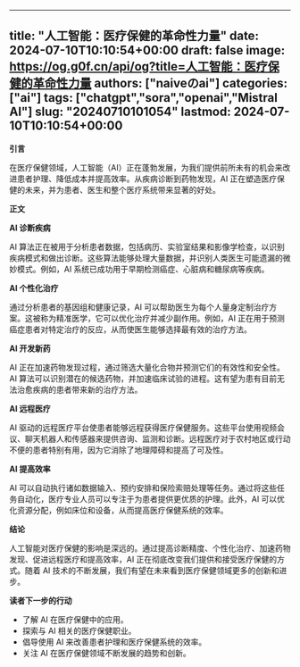 
---
title: "人工智能：医疗保健的革命性力量"
date: 2024-07-10T10:10:54+00:00
draft: false
image: https://og.g0f.cn/api/og?title=人工智能：医疗保健的革命性力量
authors: ["naiveのai"]
categories: ["ai"]
tags: ["chatgpt","sora","openai","Mistral AI"]
slug: "20240710101054"
lastmod: 2024-07-10T10:10:54+00:00
---
**引言**

在医疗保健领域，人工智能（AI）正在蓬勃发展，为我们提供前所未有的机会来改进患者护理、降低成本并提高效率。从疾病诊断到药物发现，AI 正在塑造医疗保健的未来，并为患者、医生和整个医疗系统带来显著的好处。

**正文**

**AI 诊断疾病**

AI 算法正在被用于分析患者数据，包括病历、实验室结果和影像学检查，以识别疾病模式和做出诊断。这些算法能够处理大量数据，并识别人类医生可能遗漏的微妙模式。例如，AI 系统已成功用于早期检测癌症、心脏病和糖尿病等疾病。

**AI 个性化治疗**

通过分析患者的基因组和健康记录，AI 可以帮助医生为每个人量身定制治疗方案。这被称为精准医学，它可以优化治疗并减少副作用。例如，AI 正在用于预测癌症患者对特定治疗的反应，从而使医生能够选择最有效的治疗方法。

**AI 开发新药**

AI 正在加速药物发现过程，通过筛选大量化合物并预测它们的有效性和安全性。AI 算法可以识别潜在的候选药物，并加速临床试验的进程。这有望为患有目前无法治愈疾病的患者带来新的治疗方法。

**AI 远程医疗**

AI 驱动的远程医疗平台使患者能够远程获得医疗保健服务。这些平台使用视频会议、聊天机器人和传感器来提供咨询、监测和诊断。远程医疗对于农村地区或行动不便的患者特别有用，因为它消除了地理障碍和提高了可及性。

**AI 提高效率**

AI 可以自动执行诸如数据输入、预约安排和保险索赔处理等任务。通过将这些任务自动化，医疗专业人员可以专注于为患者提供更优质的护理。此外，AI 可以优化资源分配，例如床位和设备，从而提高医疗保健系统的效率。

**结论**

人工智能对医疗保健的影响是深远的。通过提高诊断精度、个性化治疗、加速药物发现、促进远程医疗和提高效率，AI 正在彻底改变我们提供和接受医疗保健的方式。随着 AI 技术的不断发展，我们有望在未来看到医疗保健领域更多的创新和进步。

**读者下一步的行动**

* 了解 AI 在医疗保健中的应用。
* 探索与 AI 相关的医疗保健职业。
* 倡导使用 AI 来改善患者护理和医疗保健系统的效率。
* 关注 AI 在医疗保健领域不断发展的趋势和创新。
